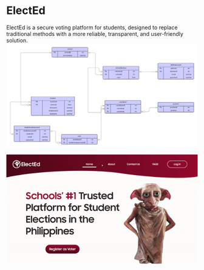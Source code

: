 # ElectEd
ElectEd is a secure voting platform for students, designed to replace traditional methods with a more reliable, transparent, and user-friendly solution.
![ERD](ERD.png)

![LANDINGPAGE](./landingpage_GIF.GIF)
